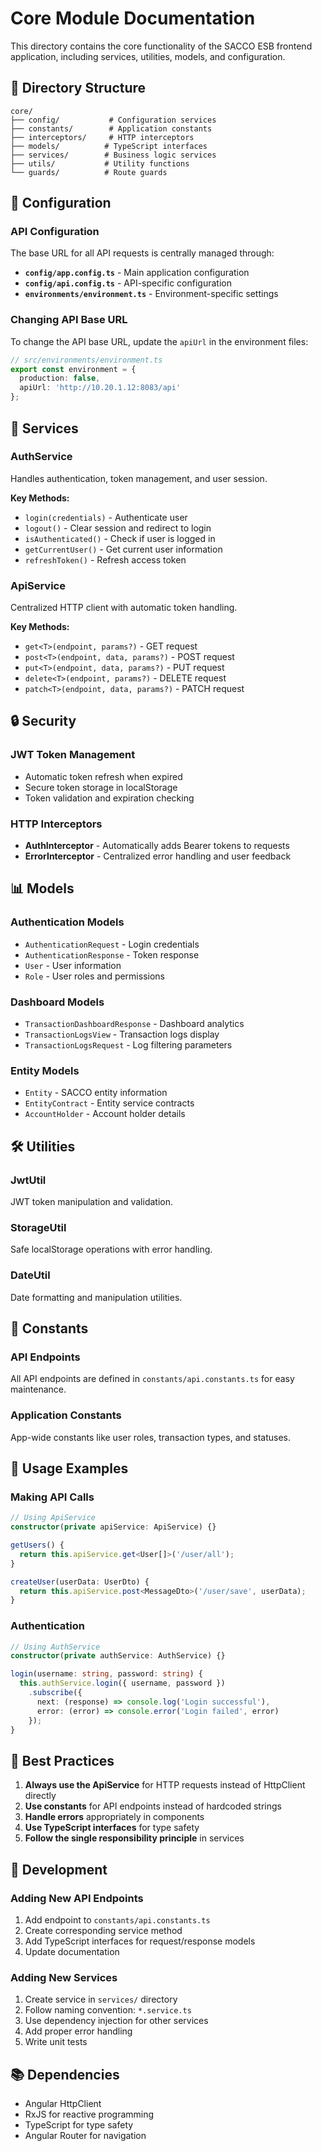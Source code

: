 # Core Module Documentation

This directory contains the core functionality of the SACCO ESB frontend application, including services, utilities, models, and configuration.

## 📁 Directory Structure

```
core/
├── config/           # Configuration services
├── constants/        # Application constants
├── interceptors/     # HTTP interceptors
├── models/          # TypeScript interfaces
├── services/        # Business logic services
├── utils/           # Utility functions
└── guards/          # Route guards
```

## 🔧 Configuration

### API Configuration
The base URL for all API requests is centrally managed through:

- **`config/app.config.ts`** - Main application configuration
- **`config/api.config.ts`** - API-specific configuration
- **`environments/environment.ts`** - Environment-specific settings

### Changing API Base URL

To change the API base URL, update the `apiUrl` in the environment files:

```typescript
// src/environments/environment.ts
export const environment = {
  production: false,
  apiUrl: 'http://10.20.1.12:8083/api'
};
```

## 🚀 Services

### AuthService
Handles authentication, token management, and user session.

**Key Methods:**
- `login(credentials)` - Authenticate user
- `logout()` - Clear session and redirect to login
- `isAuthenticated()` - Check if user is logged in
- `getCurrentUser()` - Get current user information
- `refreshToken()` - Refresh access token

### ApiService
Centralized HTTP client with automatic token handling.

**Key Methods:**
- `get<T>(endpoint, params?)` - GET request
- `post<T>(endpoint, data, params?)` - POST request
- `put<T>(endpoint, data, params?)` - PUT request
- `delete<T>(endpoint, params?)` - DELETE request
- `patch<T>(endpoint, data, params?)` - PATCH request

## 🔒 Security

### JWT Token Management
- Automatic token refresh when expired
- Secure token storage in localStorage
- Token validation and expiration checking

### HTTP Interceptors
- **AuthInterceptor** - Automatically adds Bearer tokens to requests
- **ErrorInterceptor** - Centralized error handling and user feedback

## 📊 Models

### Authentication Models
- `AuthenticationRequest` - Login credentials
- `AuthenticationResponse` - Token response
- `User` - User information
- `Role` - User roles and permissions

### Dashboard Models
- `TransactionDashboardResponse` - Dashboard analytics
- `TransactionLogsView` - Transaction logs display
- `TransactionLogsRequest` - Log filtering parameters

### Entity Models
- `Entity` - SACCO entity information
- `EntityContract` - Entity service contracts
- `AccountHolder` - Account holder details

## 🛠️ Utilities

### JwtUtil
JWT token manipulation and validation.

### StorageUtil
Safe localStorage operations with error handling.

### DateUtil
Date formatting and manipulation utilities.

## 📝 Constants

### API Endpoints
All API endpoints are defined in `constants/api.constants.ts` for easy maintenance.

### Application Constants
App-wide constants like user roles, transaction types, and statuses.

## 🔄 Usage Examples

### Making API Calls
```typescript
// Using ApiService
constructor(private apiService: ApiService) {}

getUsers() {
  return this.apiService.get<User[]>('/user/all');
}

createUser(userData: UserDto) {
  return this.apiService.post<MessageDto>('/user/save', userData);
}
```

### Authentication
```typescript
// Using AuthService
constructor(private authService: AuthService) {}

login(username: string, password: string) {
  this.authService.login({ username, password })
    .subscribe({
      next: (response) => console.log('Login successful'),
      error: (error) => console.error('Login failed', error)
    });
}
```

## 🎯 Best Practices

1. **Always use the ApiService** for HTTP requests instead of HttpClient directly
2. **Use constants** for API endpoints instead of hardcoded strings
3. **Handle errors** appropriately in components
4. **Use TypeScript interfaces** for type safety
5. **Follow the single responsibility principle** in services

## 🔧 Development

### Adding New API Endpoints
1. Add endpoint to `constants/api.constants.ts`
2. Create corresponding service method
3. Add TypeScript interfaces for request/response models
4. Update documentation

### Adding New Services
1. Create service in `services/` directory
2. Follow naming convention: `*.service.ts`
3. Use dependency injection for other services
4. Add proper error handling
5. Write unit tests

## 📚 Dependencies

- Angular HttpClient
- RxJS for reactive programming
- TypeScript for type safety
- Angular Router for navigation
